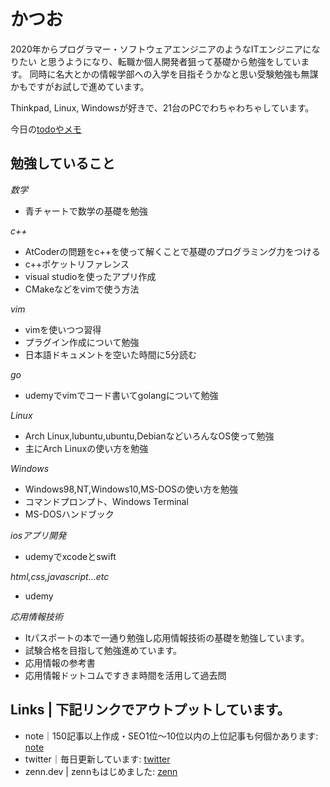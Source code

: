 # かつお

2020年からプログラマー・ソフトウェアエンジニアのようなITエンジニアになりたい
と思うようになり、転職か個人開発者狙って基礎から勉強をしています。
同時に名大とかの情報学部への入学を目指そうかなと思い受験勉強も無謀かもですがお試しで進めています。

Thinkpad, Linux, Windowsが好きで、21台のPCでわちゃわちゃしています。

今日の[todoやメモ](todo.md)

## 勉強していること

*数学*
- 青チャートで数学の基礎を勉強

*c++*
- AtCoderの問題をc++を使って解くことで基礎のプログラミング力をつける
- c++ポケットリファレンス
- visual studioを使ったアプリ作成
- CMakeなどをvimで使う方法

*vim*
- vimを使いつつ習得
- プラグイン作成について勉強
- 日本語ドキュメントを空いた時間に5分読む

*go*
- udemyでvimでコード書いてgolangについて勉強

*Linux*
- Arch Linux,lubuntu,ubuntu,DebianなどいろんなOS使って勉強
- 主にArch Linuxの使い方を勉強

*Windows*
- Windows98,NT,Windows10,MS-DOSの使い方を勉強
- コマンドプロンプト、Windows Terminal
- MS-DOSハンドブック

*iosアプリ開発*
- udemyでxcodeとswift

*html,css,javascript...etc*
- udemy

*応用情報技術*
- Itパスポートの本で一通り勉強し応用情報技術の基礎を勉強しています。
- 試験合格を目指して勉強進めています。
- 応用情報の参考書
- 応用情報ドットコムですきま時間を活用して過去問


## Links | 下記リンクでアウトプットしています。
- note｜150記事以上作成・SEO1位～10位以内の上位記事も何個かあります: [note](https://note.com/noabou)
- twitter｜毎日更新しています: [twitter](https://twitter.com/noaboucoffee)
- zenn.dev | zennもはじめました: [zenn](https://zenn.dev/katsuo)
